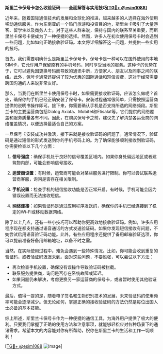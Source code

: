 **斯里兰卡保号卡怎么收验证码——全面解答与实用技巧[[TG💪+ @esim1088](https://t.me/s/esim1088)]**

近年来，随着国际通信技术的发展和全球化的推进，越来越多的人选择在海外使用移动通信服务。作为东南亚的一个热门旅游和投资目的地，斯里兰卡吸引了大量游客、留学生以及商务人士。对于这些人群来说，保持与国内的联系至关重要，而斯里兰卡保号卡便成为了一种便捷的选择。然而，许多人在初次使用保号卡时会遇到一些问题，比如如何正确接收验证码。本文将详细解答这一问题，并提供一些实用的技巧。

首先，我们需要明确什么是斯里兰卡保号卡。保号卡是一种可以在国外使用的本地SIM卡，它允许用户保留原有的手机号码，同时享受当地的服务。这种卡的优势在于，它可以避免因更换号码而导致的通讯中断，方便家人、朋友以及同事之间的联络。此外，保号卡通常还提供了较为优惠的国际通话和短信资费，这对于经常需要跨国沟通的人来说非常友好。

那么，当我们在斯里兰卡使用保号卡时，如果需要接收验证码，应该怎么做呢？首先，确保你的手机已经正确安装了保号卡。安装过程通常很简单，只需按照运营商提供的说明书操作即可。接下来，你需要确认手机是否支持所选的网络频段。斯里兰卡的主要运营商包括Dialog Axiata、Mobitel和Etisalat等，它们提供的网络覆盖和服务质量各有不同。因此，在购买保号卡之前，建议先了解清楚各运营商的网络覆盖情况，以便选择最适合自己的方案。

一旦保号卡安装成功并激活，接下来就是接收验证码的问题了。通常情况下，验证码是通过短信的形式发送到你的手机号码上的。为了确保能够顺利接收到验证码，你需要检查以下几个方面：

1. **信号强度**：确保手机处于良好的信号覆盖区域内。如果你身处偏远地区或者建筑物内部，可能会影响信号接收。
   
2. **运营商设置**：有时候，运营商可能会对某些服务进行限制。你可以尝试联系运营商客服，询问是否存在相关限制。

3. **手机设置**：检查手机的短信接收功能是否正常开启。有时候，手机可能会因为错误设置而无法接收短信。

4. **网络连接**：如果验证码是通过应用程序发送的，确保你的手机已经连接到了稳定的Wi-Fi或移动数据网络。

除了以上几点，还有一些小技巧可以帮助你更高效地接收验证码。例如，许多应用程序现在都支持通过语音通话的方式发送验证码。如果你发现短信接收有问题，不妨尝试启用语音验证码功能。此外，有些应用程序还提供了备用邮箱验证选项，你可以提前准备好备用邮箱地址，以备不时之需。

当然，在实际使用过程中，难免会遇到一些特殊情况。比如，你可能会收到重复的验证码，或者验证码迟迟未到。面对这些问题，不要慌张，可以尝试以下方法：

- 再次检查手机设置，确保没有误操作导致验证码被拦截。
- 联系服务提供商，询问是否存在系统故障或延迟。
- 如果问题仍未解决，考虑更换另一家运营商的保号卡，或者暂时使用其他验证方式。

最后，值得一提的是，随着电子签名和生物识别技术的发展，未来验证码的使用频率可能会逐渐减少。但无论如何，掌握正确的接收验证码的方法仍然是每位出国人士必备的基本技能。

综上所述，斯里兰卡保号卡作为一种便捷的通信工具，为海外用户提供了极大的便利。只要我们掌握了正确的使用方法和注意事项，就能够轻松应对各种场景下的通讯需求。希望本文的内容能对你有所帮助，祝你在斯里兰卡的生活和工作一切顺利！

[[TG💪+ @esim1088](https://t.me/s/esim1088) ![Image](https://i.postimg.cc/4NQfJmqS/Snipaste-2025-05-13-00-14-12.png)]